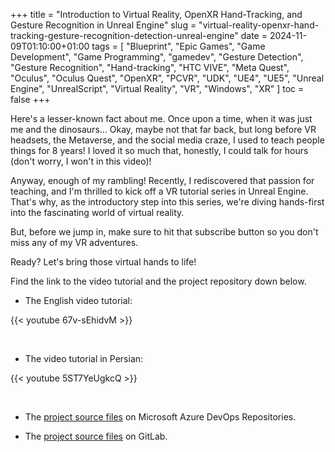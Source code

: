 +++
title = "Introduction to Virtual Reality, OpenXR Hand-Tracking, and Gesture Recognition in Unreal Engine"
slug = "virtual-reality-openxr-hand-tracking-gesture-recognition-detection-unreal-engine"
date = 2024-11-09T01:10:00+01:00
tags = [ "Blueprint", "Epic Games", "Game Development", "Game Programming", "gamedev", "Gesture Detection", "Gesture Recognition", "Hand-tracking", "HTC VIVE", "Meta Quest", "Oculus", "Oculus Quest", "OpenXR", "PCVR", "UDK", "UE4", "UE5", "Unreal Engine", "UnrealScript", "Virtual Reality", "VR", "Windows", "XR" ]
toc = false
+++

Here's a lesser-known fact about me. Once upon a time, when it was just me and the dinosaurs... Okay, maybe not that far back, but long before VR headsets, the Metaverse, and the social media craze, I used to teach people things for 8 years! I loved it so much that, honestly, I could talk for hours (don't worry, I won't in this video)!

Anyway, enough of my rambling! Recently, I rediscovered that passion for teaching, and I'm thrilled to kick off a VR tutorial series in Unreal Engine. That's why, as the introductory step into this series, we're diving hands-first into the fascinating world of virtual reality.

But, before we jump in, make sure to hit that subscribe button so you don't miss any of my VR adventures.

Ready? Let's bring those virtual hands to life!

Find the link to the video tutorial and the project repository down below.

<!--more-->

- The English video tutorial:

{{< youtube 67v-sEhidvM >}}

<br/>

- The video tutorial in Persian:

{{< youtube 5ST7YeUgkcQ >}}

<br/>

- The [project source files](https://dev.azure.com/NuLL3rr0r/_git/unreal-engine-openxr-hand-tracking-gesture-recognition-tutorial) on Microsoft Azure DevOps Repositories.

- The [project source files](https://gitlab.com/NuLL3rr0r/unreal-engine-openxr-hand-tracking-gesture-recognition-tutorial) on GitLab.
